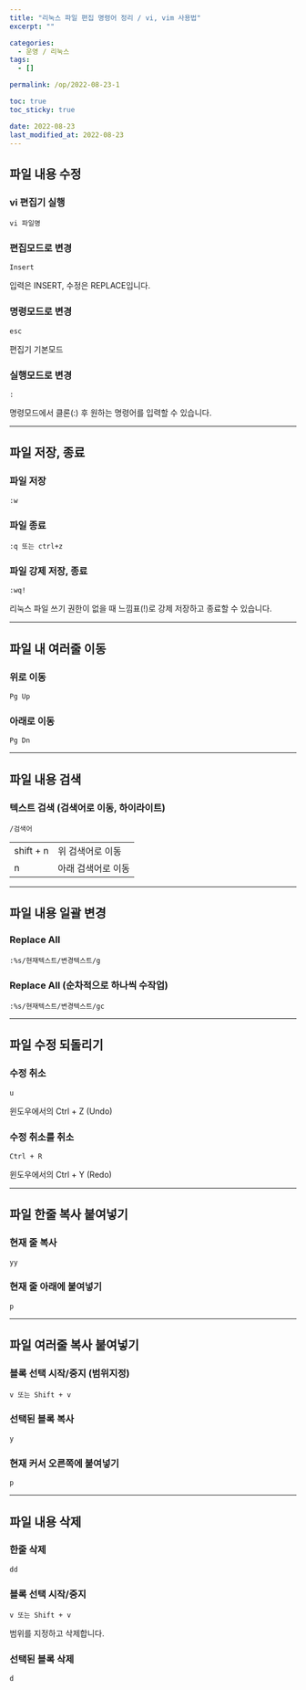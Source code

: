 ```yaml
---
title: "리눅스 파일 편집 명령어 정리 / vi, vim 사용법"
excerpt: ""

categories:
  - 운영 / 리눅스
tags:
  - []

permalink: /op/2022-08-23-1

toc: true
toc_sticky: true

date: 2022-08-23
last_modified_at: 2022-08-23
---
```


## 파일 내용 수정


### vi 편집기 실행
```
vi 파일명
```

### 편집모드로 변경
```
Insert
```
입력은 INSERT, 수정은 REPLACE입니다.

### 명령모드로 변경
```
esc
```
편집기 기본모드

### 실행모드로 변경
```
:
```
명령모드에서 클론(:) 후 원하는 명령어를 입력할 수 있습니다.

---

## 파일 저장, 종료


### 파일 저장
```
:w
```

### 파일 종료
```
:q 또는 ctrl+z
```

### 파일 강제 저장, 종료
```
:wq!
```
리눅스 파일 쓰기 권한이 없을 때 느낌표(!)로 강제 저장하고 종료할 수 있습니다.

---

## 파일 내 여러줄 이동

### 위로 이동
```
Pg Up
```

### 아래로 이동
```
Pg Dn
```

---

## 파일 내용 검색

### 텍스트 검색 (검색어로 이동, 하이라이트)
```
/검색어
```
<table>
  <tbody>
    <tr>
      <td>shift + n</td>
      <td>위 검색어로 이동</td>
    </tr>
    <tr>
      <td>n</td>
      <td>아래 검색어로 이동</td>
    </tr>
  </tbody>
</table>

---

## 파일 내용 일괄 변경

### Replace All
```
:%s/현재텍스트/변경텍스트/g
```

### Replace All (순차적으로 하나씩 수작업)
```
:%s/현재텍스트/변경텍스트/gc
```

---

## 파일 수정 되돌리기

### 수정 취소
```
u
```
윈도우에서의 Ctrl + Z (Undo)

### 수정 취소를 취소
```
Ctrl + R
```
윈도우에서의 Ctrl + Y (Redo)

---

## 파일 한줄 복사 붙여넣기

### 현재 줄 복사
```
yy
```

### 현재 줄 아래에 붙여넣기
```
p
```

---

## 파일 여러줄 복사 붙여넣기

### 블록 선택 시작/중지 (범위지정)
```
v 또는 Shift + v
```

### 선택된 블록 복사
```
y
```

### 현재 커서 오른쪽에 붙여넣기
```
p
```

---

## 파일 내용 삭제

### 한줄 삭제
```
dd
```

### 블록 선택 시작/중지
```
v 또는 Shift + v
```
범위를 지정하고 삭제합니다.

### 선택된 블록 삭제
```
d
```